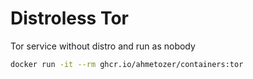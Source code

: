 # Distroless Tor

Tor service without distro and run as nobody

```bash
docker run -it --rm ghcr.io/ahmetozer/containers:tor
```
